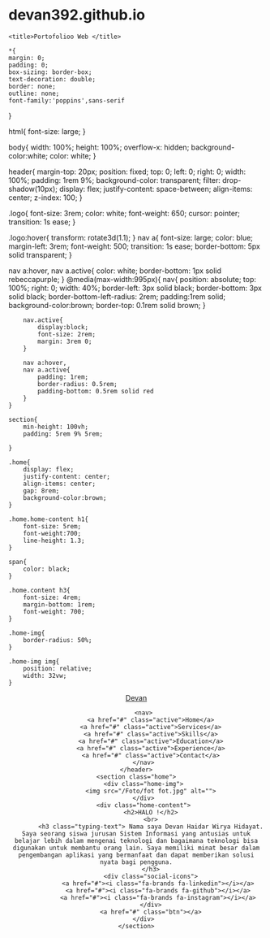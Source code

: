 # devan392.github.io
<!DOCTYPE html>
<html lang="en">
<head>
    <meta charset="UTF-8">
    <meta name="viewport" content="width=device-width, 
    initial-scale=1.0">
    
    <title>Portofolioo Web </title>

    *{
    margin: 0;
    padding: 0;
    box-sizing: border-box;
    text-decoration: double;
    border: none;
    outline: none;
    font-family:'poppins',sans-serif
}

html{
    font-size: large;
}

body{
    width: 100%;
    height: 100%;
    overflow-x: hidden;
    background-color:white;
    color: white;
}

header{
    margin-top: 20px;
    position: fixed;
    top: 0;
    left: 0;
    right: 0;
    width: 100%;
    padding: 1rem 9%;
    background-color: transparent;
    filter: drop-shadow(10px);
    display: flex;
    justify-content: space-between;
    align-items: center;
    z-index: 100;
}

.logo{
    font-size: 3rem;
    color: white;
    font-weight: 650;
    cursor: pointer;
    transition: 1s ease;
}

.logo:hover{
    transform: rotate3d(1.1);
}
nav a{
    font-size: large;
    color: blue;
    margin-left: 3rem;
    font-weight: 500;
    transition: 1s ease;
    border-bottom: 5px solid transparent;
}

nav a:hover,
nav a.active{
    color: white;
    border-bottom: 1px solid rebeccapurple;
}
    @media(max-width:995px){
        nav{
            position: absolute;
            top: 100%;
            right: 0;
            width: 40%;
            border-left: 3px solid black;
            border-bottom: 3px solid black;
            border-bottom-left-radius: 2rem;
            padding:1rem solid;
            background-color:brown;
            border-top: 0.1rem solid brown;
        }

        nav.active{
            display:block;
            font-size: 2rem;
            margin: 3rem 0;
        }

        nav a:hover,
        nav a.active{
            padding: 1rem;
            border-radius: 0.5rem;
            padding-bottom: 0.5rem solid red
        }
    }

    section{
        min-height: 100vh;
        padding: 5rem 9% 5rem;

    }

    .home{
        display: flex;
        justify-content: center;
        align-items: center;
        gap: 8rem;
        background-color:brown;
    }

    .home.home-content h1{
        font-size: 5rem;
        font-weight:700;
        line-height: 1.3;
    }

    span{
        color: black;
    }

    .home.content h3{
        font-size: 4rem;
        margin-bottom: 1rem;
        font-weight: 700;
    }

    .home-img{
        border-radius: 50%;
    }

    .home-img img{
        position: relative;
        width: 32vw;
    }


</head>
<body>
    <header>
        <a href="#" class="logo">Devan</a>

        <nav>
            <a href="#" class="active">Home</a>
            <a href="#" class="active">Services</a>
            <a href="#" class="active">Skills</a>
            <a href="#" class="active">Education</a>
            <a href="#" class="active">Experience</a>
            <a href="#" class="active">Contact</a>
        </nav>
    </header>
    <section class="home">
        <div class="home-img">
            <img src="/Foto/fot fot.jpg" alt="">
        </div>
        <div class="home-content">
            <h2>HALO !</h2>
            <br>
            <h3 class="typing-text"> Nama saya Devan Haidar Wirya Hidayat. Saya seorang siswa jurusan Sistem Informasi yang antusias untuk belajar lebih dalam mengenai teknologi dan bagaimana teknologi bisa digunakan untuk membantu orang lain. Saya memiliki minat besar dalam pengembangan aplikasi yang bermanfaat dan dapat memberikan solusi nyata bagi pengguna.
            </h3>
            <div class="social-icons">
                <a href="#"><i class="fa-brands fa-linkedin"></i></a>
                <a href="#"><i class="fa-brands fa-github"></i></a>
                <a href="#"><i class="fa-brands fa-instagram"></i></a>
            </div>
            <a href="#" class="btn"></a>
        </div>
    </section>
</body>
</html>
